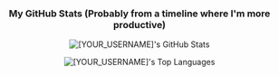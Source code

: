 <h3 align="center">My GitHub Stats (Probably from a timeline where I'm more productive)</h3>
<p align="center">
  <img align="center" src="https://github-readme-stats.vercel.app/api?username=[dimshimmer]&show_icons=true&locale=en&theme=transparent&bg_color=0D1117&text_color=00B5CC&title_color=97CE4C" alt="[YOUR_USERNAME]'s GitHub Stats" />
</p>
<p align="center">
  <img align="center" src="https://github-readme-stats.vercel.app/api/top-langs/?username=[dimshimmer]&layout=compact&theme=transparent&bg_color=0D1117&text_color=00B5CC&title_color=97CE4C" alt="[YOUR_USERNAME]'s Top Languages" />
</p>
